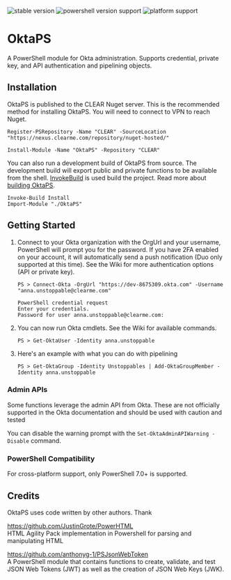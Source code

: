 ![stable version](https://img.shields.io/badge/development-0.1.0-orange)
![powershell version support](https://img.shields.io/badge/powershell-%3E%3D%207.0.0-blue)
![platform support](https://img.shields.io/badge/platform-windows%20%7C%20macos-lightgrey)

# OktaPS
A PowerShell module for Okta administration. Supports credential, private key, and API authentication and pipelining objects.

## Installation
OktaPS is published to the CLEAR  Nuget server. This is the recommended method for installing OktaPS. You will need to connect to VPN to reach Nuget.
```pwsh
Register-PSRepository -Name "CLEAR" -SourceLocation "https://nexus.clearme.com/repository/nuget-hosted/"

Install-Module -Name "OktaPS" -Repository "CLEAR"
```

You can also run a development build of OktaPS from source. The development build will export public and private functions to be available from the shell. [InvokeBuild](https://github.com/nightroman/Invoke-Build) is used build the project. Read more about [building OktaPS](./Build/Build.md). 
```pwsh
Invoke-Build Install
Import-Module "./OktaPS"
```

## Getting Started
1. Connect to your Okta organization with the OrgUrl and your username, PowerShell will prompt you for the password. If you have 2FA enabled on your account, it will automatically send a push notification (Duo only supported at this time). See the Wiki for more authentication options (API or private key).
    ```pwsh
    PS > Connect-Okta -OrgUrl "https://dev-8675309.okta.com" -Username "anna.unstoppable@clearme.com"

    PowerShell credential request
    Enter your credentials.
    Password for user anna.unstoppable@clearme.com: 
    ```
1. You can now run Okta cmdlets. See the Wiki for available commands.
    ```pwsh
    PS > Get-OktaUser -Identity anna.unstoppable
    ```

1. Here's an example with what you can do with pipelining
    ```pwsh
    PS > Get-OktaGroup -Identity Unstoppables | Add-OktaGroupMember -Identity anna.unstoppable
    ```

### Admin APIs
Some functions leverage the admin API from Okta. These are not officially supported in the Okta documentation and should be used with caution and tested

You can disable the warning prompt with the `Set-OktaAdminAPIWarning -Disable` command. 

### PowerShell Compatibility
For cross-platform support, only PowerShell 7.0+ is supported.

## Credits
OktaPS uses code written by other authors. Thank 

https://github.com/JustinGrote/PowerHTML  
HTML Agility Pack implementation in Powershell for parsing and manipulating HTML

https://github.com/anthonyg-1/PSJsonWebToken  
A PowerShell module that contains functions to create, validate, and test JSON Web Tokens (JWT) as well as the creation of JSON Web Keys (JWK).